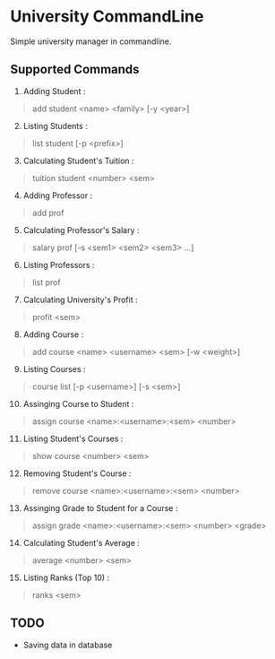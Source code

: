 # University CommandLine

Simple university manager in commandline.

## Supported Commands

1. Adding Student :
> add student \<name> \<family> [-y \<year>]

2. Listing Students :
> list student [-p \<prefix>]

3. Calculating Student's Tuition :
> tuition student \<number> \<sem>

4. Adding Professor :
> add prof <username> <name> <family>

5. Calculating Professor's Salary :
> salary prof <username> [-s \<sem1> \<sem2> \<sem3> ...]

6. Listing Professors :
> list prof

7. Calculating University's Profit :
> profit \<sem>

8. Adding Course :
> add course \<name> \<username> \<sem> [-w \<weight>]

9. Listing Courses :
> course list [-p \<username>] [-s \<sem>]

10. Assinging Course to Student :
> assign course \<name>:\<username>:\<sem> \<number>

11. Listing Student's Courses :
> show course \<number> \<sem>

12. Removing Student's Course :
> remove course \<name>:\<username>:\<sem> \<number>

13. Assinging Grade to Student for a Course :
> assign grade \<name>:\<username>:\<sem> \<number> \<grade>

14. Calculating Student's Average :
> average \<number> \<sem>

15. Listing Ranks (Top 10) :
> ranks \<sem>


## TODO
- Saving data in database
